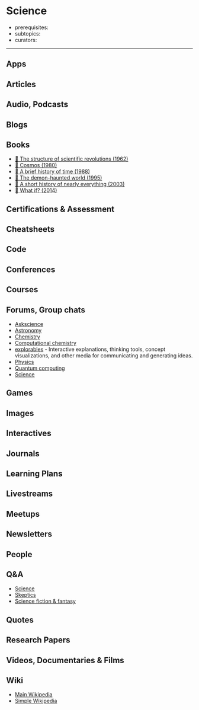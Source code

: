 # Science

- prerequisites:
- subtopics:
- curators:

------

## Apps

## Articles

## Audio, Podcasts

## Blogs

## Books

- [📕 The structure of scientific revolutions (1962)](http://www.goodreads.com/book/show/61539.The_Structure_of_Scientific_Revolutions)
- [📕 Cosmos (1980)](http://www.goodreads.com/book/show/55030.Cosmos)
- [📕 A brief history of time (1988)](http://www.goodreads.com/book/show/3869.A_Brief_History_of_Time)
- [📕 The demon-haunted world (1995)](http://www.goodreads.com/book/show/17349.The_Demon_Haunted_World)
- [📕 A short history of nearly everything (2003)](http://www.goodreads.com/book/show/21.A_Short_History_of_Nearly_Everything)
- [📕 What if? (2014)](http://www.goodreads.com/book/show/21413662-what-if)


## Certifications & Assessment

## Cheatsheets

## Code

## Conferences

## Courses

## Forums, Group chats

- [Askscience](https://www.reddit.com/r/askscience/)
- [Astronomy](https://www.reddit.com/r/Astronomy/)
- [Chemistry](https://www.reddit.com/r/chemistry/)
- [Computational chemistry](https://www.reddit.com/r/comp_chem/)
- [explorables](https://www.reddit.com/r/explorables/) - Interactive explanations, thinking tools, concept visualizations, and other media for communicating and generating ideas.
- [Physics](https://www.reddit.com/r/Physics/)
- [Quantum computing](https://www.reddit.com/r/QuantumComputing/)
- [Science](https://www.reddit.com/r/science/)

## Games

## Images

## Interactives

## Journals

## Learning Plans

## Livestreams

## Meetups

## Newsletters

## People

## Q&A

- [Science](https://www.quora.com/topic/Science)
- [Skeptics](https://skeptics.stackexchange.com)
- [Science fiction & fantasy](https://scifi.stackexchange.com)

## Quotes

## Research Papers

## Videos, Documentaries & Films

## Wiki

- [Main Wikipedia](https://en.wikipedia.org/wiki/Science)
- [Simple Wikipedia](https://simple.wikipedia.org/wiki/Science)
